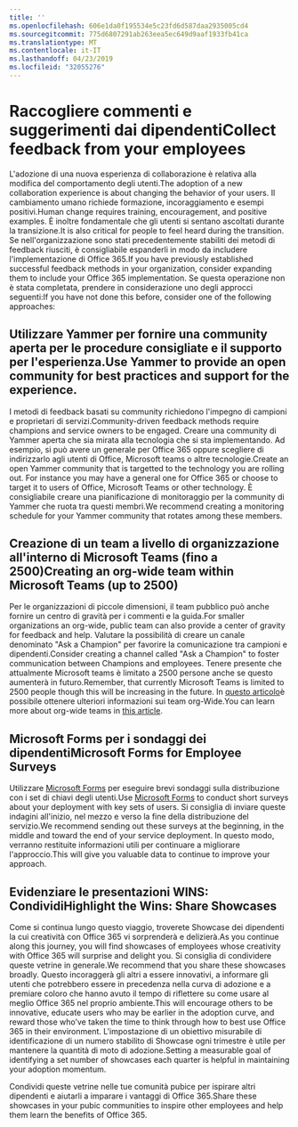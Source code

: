 ```yaml
---
title: ''
ms.openlocfilehash: 606e1da0f195534e5c23fd6d587daa2935005cd4
ms.sourcegitcommit: 775d6807291ab263eea5ec649d9aaf1933fb41ca
ms.translationtype: MT
ms.contentlocale: it-IT
ms.lasthandoff: 04/23/2019
ms.locfileid: "32055276"
---
```

# <a name="collect-feedback-from-your-employees"></a><span data-ttu-id="49c98-102">Raccogliere commenti e suggerimenti dai dipendenti</span><span class="sxs-lookup"><span data-stu-id="49c98-102">Collect feedback from your employees</span></span>

<span data-ttu-id="49c98-103">L'adozione di una nuova esperienza di collaborazione è relativa alla modifica del comportamento degli utenti.</span><span class="sxs-lookup"><span data-stu-id="49c98-103">The adoption of a new collaboration experience is about changing the behavior of your users.</span></span> <span data-ttu-id="49c98-104">Il cambiamento umano richiede formazione, incoraggiamento e esempi positivi.</span><span class="sxs-lookup"><span data-stu-id="49c98-104">Human change requires training, encouragement, and positive examples.</span></span> <span data-ttu-id="49c98-105">È inoltre fondamentale che gli utenti si sentano ascoltati durante la transizione.</span><span class="sxs-lookup"><span data-stu-id="49c98-105">It is also critical for people to feel heard during the transition.</span></span> <span data-ttu-id="49c98-106">Se nell'organizzazione sono stati precedentemente stabiliti dei metodi di feedback riusciti, è consigliabile espanderli in modo da includere l'implementazione di Office 365.</span><span class="sxs-lookup"><span data-stu-id="49c98-106">If you have previously established successful feedback methods in your organization, consider expanding them to include your Office 365 implementation.</span></span> <span data-ttu-id="49c98-107">Se questa operazione non è stata completata, prendere in considerazione uno degli approcci seguenti:</span><span class="sxs-lookup"><span data-stu-id="49c98-107">If you have not done this before, consider one of the following approaches:</span></span>

## <a name="use-yammer-to-provide-an-open-community-for-best-practices-and-support-for-the-experience"></a><span data-ttu-id="49c98-108">Utilizzare Yammer per fornire una community aperta per le procedure consigliate e il supporto per l'esperienza.</span><span class="sxs-lookup"><span data-stu-id="49c98-108">Use Yammer to provide an open community for best practices and support for the experience.</span></span>
<span data-ttu-id="49c98-109">I metodi di feedback basati su community richiedono l'impegno di campioni e proprietari di servizi.</span><span class="sxs-lookup"><span data-stu-id="49c98-109">Community-driven feedback methods require champions and service owners to be engaged.</span></span> <span data-ttu-id="49c98-110">Creare una community di Yammer aperta che sia mirata alla tecnologia che si sta implementando.  Ad esempio, si può avere un generale per Office 365 oppure scegliere di indirizzarlo agli utenti di Office, Microsoft teams o altre tecnologie.</span><span class="sxs-lookup"><span data-stu-id="49c98-110">Create an open Yammer community that is targetted to the technology you are rolling out.  For instance you may have a general one for Office 365 or choose to target it to users of Office, Microsoft Teams or other technology.</span></span>  <span data-ttu-id="49c98-111">È consigliabile creare una pianificazione di monitoraggio per la community di Yammer che ruota tra questi membri.</span><span class="sxs-lookup"><span data-stu-id="49c98-111">We recommend creating a monitoring schedule for your Yammer community that rotates among these members.</span></span> 

## <a name="creating-an-org-wide-team-within-microsoft-teams-up-to-2500"></a><span data-ttu-id="49c98-112">Creazione di un team a livello di organizzazione all'interno di Microsoft Teams (fino a 2500)</span><span class="sxs-lookup"><span data-stu-id="49c98-112">Creating an org-wide team within Microsoft Teams (up to 2500)</span></span>
<span data-ttu-id="49c98-113">Per le organizzazioni di piccole dimensioni, il team pubblico può anche fornire un centro di gravità per i commenti e la guida.</span><span class="sxs-lookup"><span data-stu-id="49c98-113">For smaller organizations an org-wide, public team can also provide a center of gravity for feedback and help.</span></span>  <span data-ttu-id="49c98-114">Valutare la possibilità di creare un canale denominato "Ask a Champion" per favorire la comunicazione tra campioni e dipendenti.</span><span class="sxs-lookup"><span data-stu-id="49c98-114">Consider creating a channel called "Ask a Champion" to foster communication between Champions and employees.</span></span>  <span data-ttu-id="49c98-115">Tenere presente che attualmente Microsoft teams è limitato a 2500 persone anche se questo aumenterà in futuro.</span><span class="sxs-lookup"><span data-stu-id="49c98-115">Remember, that currently Microsoft Teams is limited to 2500 people though this will be increasing in the future.</span></span> <span data-ttu-id="49c98-116">In [questo articolo](https://docs.microsoft.com/en-us/microsoftteams/create-an-org-wide-team)è possibile ottenere ulteriori informazioni sui team org-Wide.</span><span class="sxs-lookup"><span data-stu-id="49c98-116">You can learn more about org-wide teams in [this article](https://docs.microsoft.com/en-us/microsoftteams/create-an-org-wide-team).</span></span> 

## <a name="microsoft-forms-for-employee-surveys"></a><span data-ttu-id="49c98-117">Microsoft Forms per i sondaggi dei dipendenti</span><span class="sxs-lookup"><span data-stu-id="49c98-117">Microsoft Forms for Employee Surveys</span></span>

<span data-ttu-id="49c98-118">Utilizzare [Microsoft Forms](https://support.office.com/en-us/forms) per eseguire brevi sondaggi sulla distribuzione con i set di chiavi degli utenti.</span><span class="sxs-lookup"><span data-stu-id="49c98-118">Use [Microsoft Forms](https://support.office.com/en-us/forms) to conduct short surveys about your deployment with key sets of users.</span></span>  <span data-ttu-id="49c98-119">Si consiglia di inviare queste indagini all'inizio, nel mezzo e verso la fine della distribuzione del servizio.</span><span class="sxs-lookup"><span data-stu-id="49c98-119">We recommend sending out these surveys at the beginning, in the middle and toward the end of your service deployment.</span></span>  <span data-ttu-id="49c98-120">In questo modo, verranno restituite informazioni utili per continuare a migliorare l'approccio.</span><span class="sxs-lookup"><span data-stu-id="49c98-120">This will give you valuable data to continue to improve your approach.</span></span>  

## <a name="highlight-the-wins-share-showcases"></a><span data-ttu-id="49c98-121">Evidenziare le presentazioni WINS: Condividi</span><span class="sxs-lookup"><span data-stu-id="49c98-121">Highlight the Wins: Share Showcases</span></span>
<span data-ttu-id="49c98-122">Come si continua lungo questo viaggio, troverete Showcase dei dipendenti la cui creatività con Office 365 vi sorprenderà e delizierà.</span><span class="sxs-lookup"><span data-stu-id="49c98-122">As you continue along this journey, you will find showcases of employees whose creativity with Office 365 will surprise and delight you.</span></span> <span data-ttu-id="49c98-123">Si consiglia di condividere queste vetrine in generale.</span><span class="sxs-lookup"><span data-stu-id="49c98-123">We recommend that you share these showcases broadly.</span></span> <span data-ttu-id="49c98-124">Questo incoraggerà gli altri a essere innovativi, a informare gli utenti che potrebbero essere in precedenza nella curva di adozione e a premiare coloro che hanno avuto il tempo di riflettere su come usare al meglio Office 365 nel proprio ambiente.</span><span class="sxs-lookup"><span data-stu-id="49c98-124">This will encourage others to be innovative, educate users who may be earlier in the adoption curve, and reward those who’ve taken the time to think through how to best use Office 365 in their environment.</span></span> <span data-ttu-id="49c98-125">L'impostazione di un obiettivo misurabile di identificazione di un numero stabilito di Showcase ogni trimestre è utile per mantenere la quantità di moto di adozione.</span><span class="sxs-lookup"><span data-stu-id="49c98-125">Setting a measurable goal of identifying a set number of showcases each quarter is helpful in maintaining your adoption momentum.</span></span>

<span data-ttu-id="49c98-126">Condividi queste vetrine nelle tue comunità pubice per ispirare altri dipendenti e aiutarli a imparare i vantaggi di Office 365.</span><span class="sxs-lookup"><span data-stu-id="49c98-126">Share these showcases in your pubic communities to inspire other employees and help them learn the benefits of Office 365.</span></span>  